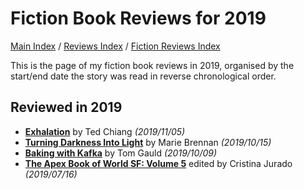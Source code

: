 # Fiction Book Reviews for 2019

[Main Index](../../../README.md) / [Reviews Index](../../README.md) / [Fiction Reviews Index](../README.md)

This is the page of my fiction book reviews in 2019, organised by the start/end date the story was read in reverse chronological order.

## Reviewed in 2019
- [**Exhalation**](20191105-Exhalation.md) by Ted Chiang *(2019/11/05)*
- [**Turning Darkness Into Light**](20191015-TurningDarknessIntoLight.md) by Marie Brennan *(2019/10/15)*
- [**Baking with Kafka**](20191009-BakingKafka.md) by Tom Gauld *(2019/10/09)*
- [**The Apex Book of World SF: Volume 5**](20190716-ApexBookWorldSF5.md) edited by Cristina Jurado *(2019/07/16)*
